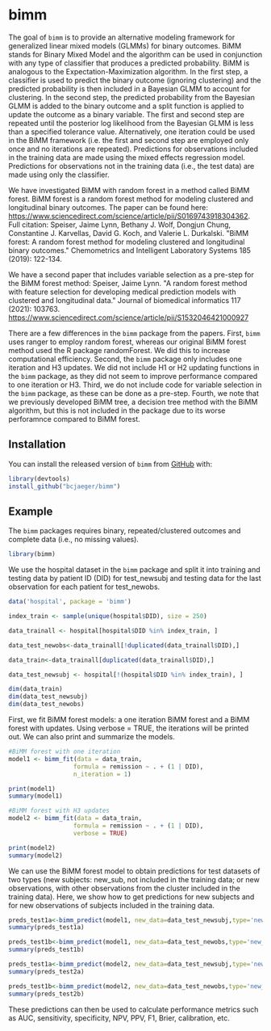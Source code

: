 
<!-- README.md is generated from README.Rmd. Please edit that file -->

# bimm

<!-- badges: start -->

<!-- badges: end -->

The goal of `bimm` is to provide an alternative modeling framework for generalized linear mixed models (GLMMs) for binary outcomes. BiMM stands for Binary Mixed Model and the algorithm can be used in conjunction with any type of classifier that produces a predicted probability. BiMM is analogous to the Expectation-Maximization algorithm. In the first step, a classifier is used to predict the binary outcome (ignoring clustering) and the predicted probability is then included in a Bayesian GLMM to account for clustering. In the second step, the predicted probability from the Bayesian GLMM is added to the binary outcome and a split function is applied to update the outcome as a binary variable. The first and second step are repeated until the posterior log likelihood from the Bayesian GLMM is less than a specified tolerance value. Alternatively, one iteration could be used in the BiMM framework (i.e. the first and second step are employed only once and no iterations are repeated). Predictions for observations included in the training data are made using the mixed effects regression model. Predictions for observations not in the training data (i.e., the test data) are made using only the classifier.

We have investigated BiMM with random forest in a method called BiMM forest. BiMM forest is a random forest method for modeling clustered and longitudinal binary outcomes. The paper can be found here: <https://www.sciencedirect.com/science/article/pii/S0169743918304362>. Full citation: Speiser, Jaime Lynn, Bethany J. Wolf, Dongjun Chung, Constantine J. Karvellas, David G. Koch, and Valerie L. Durkalski. "BiMM forest: A random forest method for modeling clustered and longitudinal binary outcomes." Chemometrics and Intelligent Laboratory Systems 185 (2019): 122-134.

We have a second paper that includes variable selection as a pre-step for the BiMM forest method: Speiser, Jaime Lynn. "A random forest method with feature selection for developing medical prediction models with clustered and longitudinal data." Journal of biomedical informatics 117 (2021): 103763. <https://www.sciencedirect.com/science/article/pii/S1532046421000927>

There are a few differences in the `bimm` package from the papers. First, `bimm` uses ranger to employ random forest, whereas our original BiMM forest method used the R package randomForest. We did this to increase computational efficiency. Second, the `bimm` package only includes one iteration and H3 updates. We did not include H1 or H2 updating functions in the `bimm` package, as they did not seem to improve performance compared to one iteration or H3. Third, we do not include code for variable selection in the `bimm` package, as these can be done as a pre-step. Fourth, we note that we previously developed BiMM tree, a decision tree method with the BiMM algorithm, but this is not included in the package due to its worse perforamnce compared to BiMM forest.  

## Installation

You can install the released version of `bimm` from
[GitHub](https://github.com/) with:

``` r
library(devtools)
install_github("bcjaeger/bimm")
```

## Example

The `bimm` packages requires binary, repeated/clustered outcomes and complete data (i.e., no missing values). 

``` r
library(bimm)
```

We use the hospital dataset in the `bimm` package and split it into training and testing data by patient ID (DID) for test_newsubj and testing data for the last observation for each patient for test_newobs. 

``` r
data('hospital', package = 'bimm')

index_train <- sample(unique(hospital$DID), size = 250)

data_trainall <- hospital[hospital$DID %in% index_train, ]

data_test_newobs<-data_trainall[!duplicated(data_trainall$DID),]

data_train<-data_trainall[duplicated(data_trainall$DID),]

data_test_newsubj <- hospital[!(hospital$DID %in% index_train), ]

dim(data_train)
dim(data_test_newsubj)
dim(data_test_newobs)

```

First, we fit BiMM forest models: a one iteration BiMM forest and a BiMM forest with updates. Using verbose = TRUE, the iterations will be printed out. We can also print and summarize the models. 

``` r
#BiMM forest with one iteration
model1 <- bimm_fit(data = data_train,
                  formula = remission ~ . + (1 | DID),
                  n_iteration = 1)

print(model1)
summary(model1)

#BiMM forest with H3 updates
model2 <- bimm_fit(data = data_train,
                  formula = remission ~ . + (1 | DID),
                  verbose = TRUE)

print(model2)
summary(model2)
```

We can use the BiMM forest model to obtain predictions for test datasets of two types (new subjects: new_sub, not included in the training data; or new observations, with other observations from the cluster included in the training data). Here, we show how to get predictions for new subjects and for new observations of subjects included in the training data. 

``` r
preds_test1a<-bimm_predict(model1, new_data=data_test_newsubj,type='new_sub')
summary(preds_test1a)

preds_test1b<-bimm_predict(model1, new_data=data_test_newobs,type='new_obs')
summary(preds_test1b)

preds_test1a<-bimm_predict(model2, new_data=data_test_newsubj,type='new_sub')
summary(preds_test2a)

preds_test1b<-bimm_predict(model2, new_data=data_test_newobs,type='new_obs')
summary(preds_test2b)
```

These predictions can then be used to calculate performance metrics such as AUC, sensitivity, specificity, NPV, PPV, F1, Brier, calibration, etc. 


